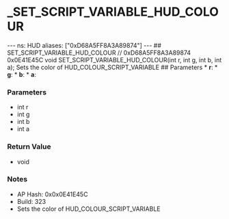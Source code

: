 # _SET_SCRIPT_VARIABLE_HUD_COLOUR

--- ns: HUD aliases: ["0xD68A5FF8A3A89874"] --- ## SET_SCRIPT_VARIABLE_HUD_COLOUR  // 0xD68A5FF8A3A89874 0x0E41E45C void SET_SCRIPT_VARIABLE_HUD_COLOUR(int r, int g, int b, int a);  Sets the color of HUD_COLOUR_SCRIPT_VARIABLE  ## Parameters * **r**: * **g**: * **b**: * **a**:

### Parameters
* int r
* int g
* int b
* int a

### Return Value
* void

### Notes
* AP Hash: 0x0x0E41E45C
* Build: 323
* Sets the color of HUD_COLOUR_SCRIPT_VARIABLE

